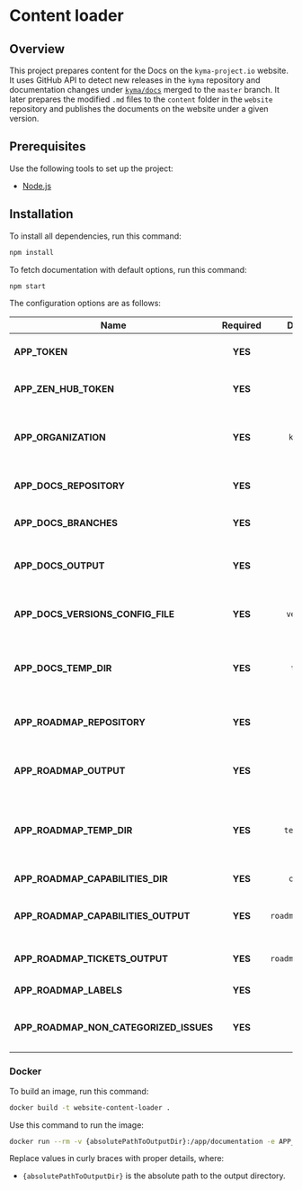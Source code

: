 # Content loader

## Overview

This project prepares content for the Docs on the `kyma-project.io` website. It uses GitHub API to detect new releases in the `kyma` repository and documentation changes under [`kyma/docs`](https://github.com/kyma-project/kyma/tree/master/docs) merged to the `master` branch. It later prepares the modified `.md` files to the `content` folder in the `website` repository and publishes the documents on the website under a given version.

## Prerequisites

Use the following tools to set up the project:

- [Node.js](https://nodejs.org/en/)

## Installation

To install all dependencies, run this command:

``` bash
npm install
```

To fetch documentation with default options, run this command:

``` bash
npm start
```

The configuration options are as follows:

| Name                                    | Required | Default value            | Description                                                 |
| ----------------------------------------| :------: | :----------------------: | ----------------------------------------------------------- |
| **APP_TOKEN**                           | **YES**  | `null`                   | The GitHub API OAuth token                                  |
| **APP_ZEN_HUB_TOKEN**                   | **YES**  | `null`                   | The ZenHub API OAuth token                                  |
| **APP_ORGANIZATION**                    | **YES**  | `kyma-project`           | The GitHub organization that owns a given repository        |
| **APP_DOCS_REPOSITORY**                 | **YES**  | `kyma`                   | The repository with documentation                           |
| **APP_DOCS_BRANCHES**                   | **YES**  | `["master"]`             | The branches with documentation                             |
| **APP_DOCS_OUTPUT**                     | **YES**  | `docs`                   | The path for storing the documentation results              |
| **APP_DOCS_VERSIONS_CONFIG_FILE**       | **YES**  | `versions.json`          | The path to the website documentation configuration         |
| **APP_DOCS_TEMP_DIR**                   | **YES**  | `tempDocsDir`            | The path for storing temporary data for documentation       |
| **APP_ROADMAP_REPOSITORY**              | **YES**  | `community`              | The repository with descriptions of capabilities            |
| **APP_ROADMAP_OUTPUT**                  | **YES**  | `roadmap`                | The path for storing the roadmap content results            |
| **APP_ROADMAP_TEMP_DIR**                | **YES**  | `tempRoadmapDir`         | The path for storing temporary data for roadmap content     |
| **APP_ROADMAP_CAPABILITIES_DIR**        | **YES**  | `capabilities`           | The for with capabilities                                   |
| **APP_ROADMAP_CAPABILITIES_OUTPUT**     | **YES**  | `roadmap/capabilities`   | The path for storing the capabilities results               |
| **APP_ROADMAP_TICKETS_OUTPUT**          | **YES**  | `roadmap/tickets.json`   | The path for storing the tickets results                    |
| **APP_ROADMAP_LABELS**                  | **YES**  | `["Epic"]`               | The labels for tickets                                      |
| **APP_ROADMAP_NON_CATEGORIZED_ISSUES**  | **YES**  | `Future`                 | The release name for non categorized issues                 |

### Docker

To build an image, run this command:

``` bash
docker build -t website-content-loader .
```

Use this command to run the image:

``` bash
docker run --rm -v {absolutePathToOutputDir}:/app/documentation -e APP_DOCS_OUTPUT=/app/documentation -e APP_DOCS_VERSIONS_CONFIG_FILE=/app/documentation/versions.json website-content-loader
```

Replace values in curly braces with proper details, where:
- `{absolutePathToOutputDir}` is the absolute path to the output directory.
